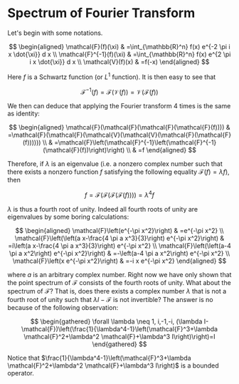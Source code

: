 # Spectrum of Fourier Transform

Let's begin with some notations.

$$
\begin{aligned}
\mathcal{F}(f)(\xi) & =\int_{\mathbb{R}^n} f(x) e^{-2 \pi i x \dot{\xi}} d x \\
\mathcal{F}^{-1}(f)(\xi) & =\int_{\mathbb{R}^n} f(x) e^{2 \pi i x \dot{\xi}} d x \\
\mathcal{V}(f)(x) & =f(-x)
\end{aligned}
$$

Here $f$ is a Schwartz function (or $L^1$ function). It is then easy to see that

$$\mathcal{F}^{-1}(f)=\mathcal{F}(\mathcal{V}(f))=\mathcal{V}(\mathcal{F}(f))$$

We then can deduce that applying the Fourier transform 4 times is the same as identity:

$$
\begin{aligned}
\mathcal{F}(\mathcal{F}(\mathcal{F}(\mathcal{F}(f)))) & =\mathcal{F}(\mathcal{F}(\mathcal{V}(\mathcal{V}(\mathcal{F}(\mathcal{F}(f)))))) \\
& =\mathcal{F}\left(\mathcal{F}^{-1}\left(\mathcal{F}^{-1}(\mathcal{F}(f))\right)\right) \\
& =f
\end{aligned}
$$

Therefore, if $\lambda$ is an eigenvalue (i.e. a nonzero complex number such that there exists a nonzero function $f$ satisfying the following equality $\mathcal{F}(f)=\lambda f$), then

$$f=\mathcal{F}(\mathcal{F}(\mathcal{F}(\mathcal{F}(f))))=\lambda^4 f$$

$\lambda$ is thus a fourth root of unity. Indeed all fourth roots of unity are eigenvalues by some boring calculations:

$$
\begin{aligned}
\mathcal{F}\left(e^{-\pi x^2}\right) & =e^{-\pi x^2} \\
\mathcal{F}\left(\left(a x-\frac{4 \pi a x^3}{3}\right) e^{-\pi x^2}\right) & =i\left(a x-\frac{4 \pi a x^3}{3}\right) e^{-\pi x^2} \\
\mathcal{F}\left(\left(a-4 \pi a x^2\right) e^{-\pi x^2}\right) & =-\left(a-4 \pi a x^2\right) e^{-\pi x^2} \\
\mathcal{F}\left(x e^{-\pi x^2}\right) & =-i x e^{-\pi x^2}
\end{aligned}
$$

where $a$ is an arbitrary complex number. Right now we have only shown that the point spectrum of $\mathcal{F}$ consists of the fourth roots of unity. What about the spectrum of $\mathcal{F}$? That is, does there exists a complex number $\lambda$ that is not a fourth root of unity such that $\lambda I-\mathcal{F}$ is not invertible? The answer is no because of the following observation:

$$
\begin{gathered}
\forall \lambda \neq 1, i,-1,-i, (\lambda I-\mathcal{F})\left(\frac{1}{\lambda^4-1}\left(\mathcal{F}^3+\lambda \mathcal{F}^2+\lambda^2 \mathcal{F}+\lambda^3 I\right)\right)=I
\end{gathered}
$$

Notice that $\frac{1}{\lambda^4-1}\left(\mathcal{F}^3+\lambda \mathcal{F}^2+\lambda^2 \mathcal{F}+\lambda^3 I\right)$ is a bounded operator.












